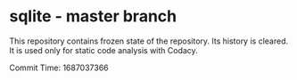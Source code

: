 # sqlite - master branch

This repository contains frozen state of the repository.
Its history is cleared. It is used only for static code
analysis with Codacy.

Commit Time: 1687037366